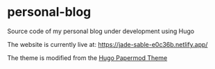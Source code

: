 # personal-blog
Source code of my personal blog under development using Hugo

The website is currently live at: https://jade-sable-e0c36b.netlify.app/

The theme is modified from the  [Hugo Papermod Theme](https://github.com/adityatelange/hugo-PaperMod)

